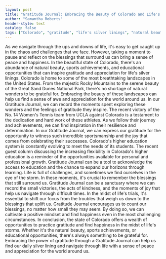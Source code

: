 ```yaml
---
layout: post
title: "Gratitude Journal: Embracing the Beauty of Colorado and Life's Silver Linings"
author: "Samantha Roberts"
header-style: text
catalog: false
tags: ["Colorado", "gratitude", "life's silver linings", "natural beauty", "sports achievements", "educational opportunities"]
---
```


As we navigate through the ups and downs of life, it's easy to get caught up in the chaos and challenges that we face. However, taking a moment to pause and reflect on the blessings that surround us can bring a sense of peace and happiness. In the beautiful state of Colorado, there's an abundance of natural beauty, sports achievements, and educational opportunities that can inspire gratitude and appreciation for life's silver linings. Colorado is home to some of the most breathtaking landscapes in the United States. From the majestic Rocky Mountains to the serene beauty of the Great Sand Dunes National Park, there's no shortage of natural wonders to be grateful for. Embracing the beauty of these landscapes can help us find a sense of awe and appreciation for the world around us. In our Gratitude Journal, we can record the moments spent exploring these wonders and the feelings of gratitude they inspire. The recent victory of the No. 14 Women's Tennis team from UCLA against Colorado is a testament to the dedication and hard work of these athletes. As we follow their journey and achievements, we can find inspiration in their resilience and determination. In our Gratitude Journal, we can express our gratitude for the opportunity to witness such incredible sportsmanship and the joy that comes from celebrating their successes. Colorado's higher education system is constantly evolving to meet the needs of its students. The recent guest column discussing the increasing flexibility in Colorado's higher education is a reminder of the opportunities available for personal and professional growth. Gratitude Journal can be a tool to acknowledge the access to education and the chance to expand our horizons through learning. Life is full of challenges, and sometimes we find ourselves in the eye of the storm. In these moments, it's crucial to remember the blessings that still surround us. Gratitude Journal can be a sanctuary where we can record the small victories, the acts of kindness, and the moments of joy that help us navigate through difficult times. In the midst of life's trials, it's essential to shift our focus from the troubles that weigh us down to the blessings that uplift us. Gratitude Journal encourages us to count our blessings, no matter how small they may seem. By doing so, we can cultivate a positive mindset and find happiness even in the most challenging circumstances. In conclusion, the state of Colorado offers a wealth of opportunities to practice gratitude and find happiness in the midst of life's storms. Whether it's the natural beauty, sports achievements, or educational opportunities, there's always something to be grateful for. Embracing the power of gratitude through a Gratitude Journal can help us find our daily silver lining and navigate through life with a sense of peace and appreciation for the world around us.